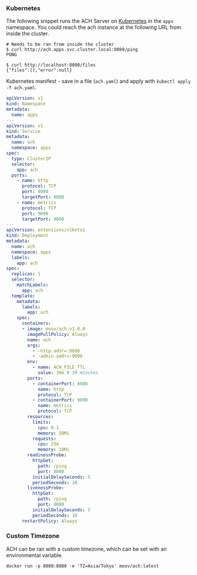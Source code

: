 ### Kubernetes

The following snippet runs the ACH Server on [Kubernetes](https://kubernetes.io/docs/tutorials/kubernetes-basics/) in the `apps` namespace. You could reach the ach instance at the following URL from inside the cluster.

```
# Needs to be ran from inside the cluster
$ curl http://ach.apps.svc.cluster.local:8080/ping
PONG

$ curl http://localhost:8080/files
{"files":[],"error":null}
```

Kubernetes manifest - save in a file (`ach.yaml`) and apply with `kubectl apply -f ach.yaml`.

```yaml
apiVersion: v1
kind: Namespace
metadata:
  name: apps
---
apiVersion: v1
kind: Service
metadata:
  name: ach
  namespace: apps
spec:
  type: ClusterIP
  selector:
    app: ach
  ports:
    - name: http
      protocol: TCP
      port: 8080
      targetPort: 8080
    - name: metrics
      protocol: TCP
      port: 9090
      targetPort: 9090
---
apiVersion: extensions/v1beta1
kind: Deployment
metadata:
  name: ach
  namespace: apps
  labels:
    app: ach
spec:
  replicas: 1
  selector:
    matchLabels:
      app: ach
  template:
    metadata:
      labels:
        app: ach
    spec:
      containers:
      - image: moov/ach:v1.0.0
        imagePullPolicy: Always
        name: ach
        args:
          - -http.addr=:8080
          - -admin.addr=:9090
        env:
          - name: ACH_FILE_TTL
            value: 30m # 30 minutes
        ports:
          - containerPort: 8080
            name: http
            protocol: TCP
          - containerPort: 9090
            name: metrics
            protocol: TCP
        resources:
          limits:
            cpu: 0.1
            memory: 50Mi
          requests:
            cpu: 25m
            memory: 10Mi
        readinessProbe:
          httpGet:
            path: /ping
            port: 8080
          initialDelaySeconds: 5
          periodSeconds: 10
        livenessProbe:
          httpGet:
            path: /ping
            port: 8080
          initialDelaySeconds: 5
          periodSeconds: 10
      restartPolicy: Always
```

### Custom Timezone

ACH can be ran with a custom timezone, which can be set with an environmental variable.

```
docker run -p 8080:8080 -e 'TZ=Asia/Tokyo' moov/ach:latest
```
